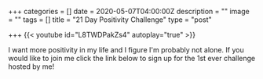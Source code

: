 +++
categories = []
date = 2020-05-07T04:00:00Z
description = ""
image = ""
tags = []
title = "21 Day Positivity Challenge"
type = "post"

+++
{{< youtube id="L8TWDPakZs4" autoplay="true" >}}

I want more positivity in my life and I figure I'm probably not alone. If you would like to join me click the link below to sign up for the 1st ever challenge hosted by me!